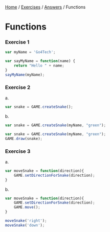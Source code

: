 [Home](../../README.md) / [Exercises](../README.md) / [Answers](./) / Functions

# Functions

### Exercise 1

```javascript
var myName = 'Go4Tech';

var sayMyName = function(name) {
    return "Hello " + name;
}
sayMyName(myName);
```

### Exercise 2

a.

```javascript
var snake = GAME.createSnake();
```

b.

```javascript
var snake = GAME.createSnake(myName, "green");
```

```javascript
var snake = GAME.createSnake(myName, "green");
GAME.draw(snake);
```

### Exercise 3

a.

```javascript
var moveSnake = function(direction){
    GAME.setDirectionForSnake(direction);
}
```

b.

```javascript
var moveSnake = function(direction){
    GAME.setDirectionForSnake(direction);
    GAME.move();
}

moveSnake('right');
moveSnake('down');
```